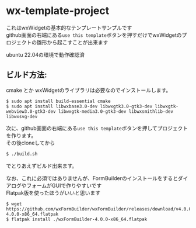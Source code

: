 # wx-template-project
これはwxWidgetの基本的なテンプレートサンプルです  
github画面の右端にある`use this template`ボタンを押すだけでwxWidgetのプロジェクトの雛形から起こすことが出来ます  

ubuntu 22.04の環境で動作確認済  

## ビルド方法:

cmake とか wxWidgetのライブラリは必要なのでインストールします。
```
$ sudo apt install build-essential cmake
$ sudo apt install libwxbase3.0-dev libwxgtk3.0-gtk3-dev libwxgtk-webview3.0-gtk3-dev libwxgtk-media3.0-gtk3-dev libwxsmithlib-dev libwxsvg-dev
```

次に、github画面の右端にある`use this template`ボタンを押してプロジェクトを作ります。  
その後cloneしてから  
```bash
$ ./build.sh
```
でとりあえずビルド出来ます。  
  
なお、これに必須ではありませんが、FormBuilderのインストールをするとダイアログやフォームがGUIで作りやすいです  
Flatpak版を使ったほうがいいと思います  
```
$ wget https://github.com/wxFormBuilder/wxFormBuilder/releases/download/v4.0.0/wxFormBuilder-4.0.0-x86_64.flatpak
$ flatpak install ./wxFormBuilder-4.0.0-x86_64.flatpak
```
